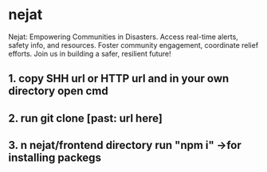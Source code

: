 # nejat
Nejat: Empowering Communities in Disasters. Access real-time alerts, safety info, and resources. Foster community engagement, coordinate relief efforts. Join us in building a safer, resilient future!
## 1. copy SHH url or HTTP url and in your own directory open cmd
## 2. run git clone [past: url here]
## 3. n nejat/frontend directory run "npm i" ->for installing packegs
